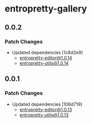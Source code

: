 # entropretty-gallery

## 0.0.2

### Patch Changes

- Updated dependencies [1c8d2e9]
  - entropretty-editor@1.0.14
  - entropretty-utils@1.0.14

## 0.0.1

### Patch Changes

- Updated dependencies [108d719]
  - entropretty-editor@1.0.13
  - entropretty-utils@1.0.13
